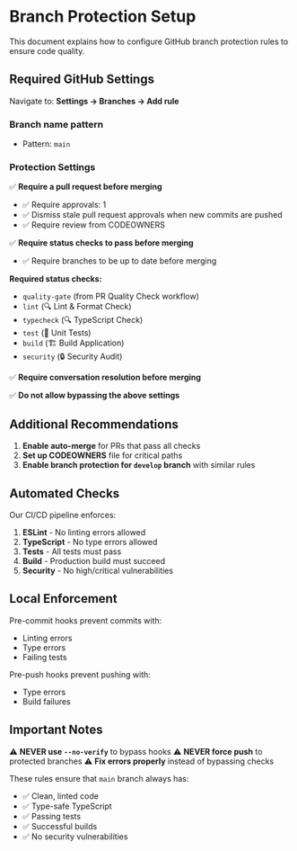 # Branch Protection Setup

This document explains how to configure GitHub branch protection rules to ensure code quality.

## Required GitHub Settings

Navigate to: **Settings → Branches → Add rule**

### Branch name pattern
- Pattern: `main`

### Protection Settings

✅ **Require a pull request before merging**
- ✅ Require approvals: 1
- ✅ Dismiss stale pull request approvals when new commits are pushed
- ✅ Require review from CODEOWNERS

✅ **Require status checks to pass before merging**
- ✅ Require branches to be up to date before merging

**Required status checks:**
- `quality-gate` (from PR Quality Check workflow)
- `lint` (🔍 Lint & Format Check)
- `typecheck` (🔍 TypeScript Check)
- `test` (🧪 Unit Tests)
- `build` (🏗 Build Application)
- `security` (🔒 Security Audit)

✅ **Require conversation resolution before merging**

✅ **Do not allow bypassing the above settings**

## Additional Recommendations

1. **Enable auto-merge** for PRs that pass all checks
2. **Set up CODEOWNERS** file for critical paths
3. **Enable branch protection for `develop` branch** with similar rules

## Automated Checks

Our CI/CD pipeline enforces:

1. **ESLint** - No linting errors allowed
2. **TypeScript** - No type errors allowed
3. **Tests** - All tests must pass
4. **Build** - Production build must succeed
5. **Security** - No high/critical vulnerabilities

## Local Enforcement

Pre-commit hooks prevent commits with:
- Linting errors
- Type errors
- Failing tests

Pre-push hooks prevent pushing with:
- Type errors
- Build failures

## Important Notes

⚠️ **NEVER use `--no-verify`** to bypass hooks
⚠️ **NEVER force push** to protected branches
⚠️ **Fix errors properly** instead of bypassing checks

These rules ensure that `main` branch always has:
- ✅ Clean, linted code
- ✅ Type-safe TypeScript
- ✅ Passing tests
- ✅ Successful builds
- ✅ No security vulnerabilities